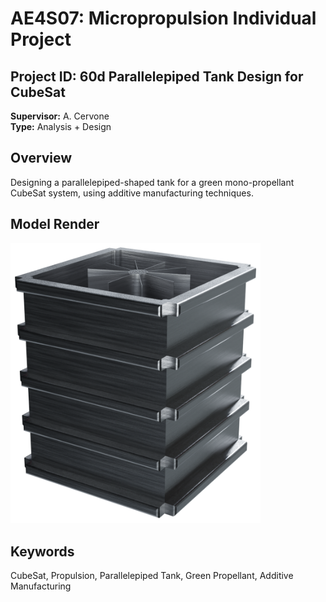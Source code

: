 
# AE4S07: Micropropulsion Individual Project 

## Project ID: 60d Parallelepiped Tank Design for CubeSat  
**Supervisor:** A. Cervone  
**Type:** Analysis + Design  

## Overview
Designing a parallelepiped-shaped tank for a green mono-propellant CubeSat system, using additive manufacturing techniques.

## Model Render

<img src="models/render.png" alt="Parallelepiped Tank Render" width="400"/>



## Keywords
CubeSat, Propulsion, Parallelepiped Tank, Green Propellant, Additive Manufacturing

